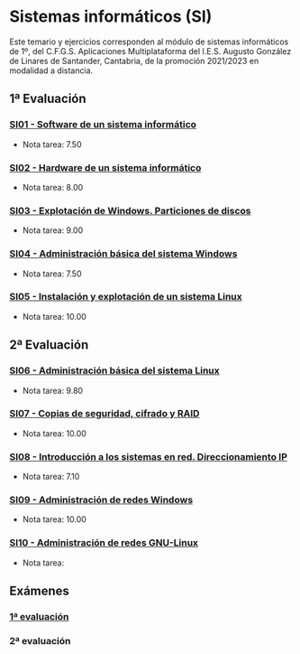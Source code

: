 # Sistemas informáticos (SI)
Este temario y ejercicios corresponden al módulo de sistemas informáticos de 1º, del C.F.G.S. Aplicaciones Multiplataforma del I.E.S. Augusto González de Linares de Santander, Cantabria, de la promoción 2021/2023 en modalidad a distancia.
## 1ª Evaluación
### [SI01 - Software de un sistema informático](https://github.com/DiegoGlez1992/DAM/tree/main/Sistemas%20Inform%C3%A1ticos/SI01%20-%20Software%20de%20un%20sistema%20inform%C3%A1tico)
* Nota tarea: 7.50
### [SI02 - Hardware de un sistema informático](https://github.com/DiegoGlez1992/DAM/tree/main/Sistemas%20Inform%C3%A1ticos/SI02%20-%20Hardware%20de%20un%20sistema%20inform%C3%A1tico)
* Nota tarea: 8.00
### [SI03 - Explotación de Windows. Particiones de discos](https://github.com/DiegoGlez1992/DAM/tree/main/Sistemas%20Inform%C3%A1ticos/SI03%20-%20Explotaci%C3%B3n%20de%20Windows.%20Particiones%20de%20discos)
* Nota tarea: 9.00
### [SI04 - Administración básica del sistema Windows](https://github.com/DiegoGlez1992/DAM/tree/main/Sistemas%20Inform%C3%A1ticos/SI04%20-%20Administraci%C3%B3n%20b%C3%A1sica%20del%20sistema%20Windows)
* Nota tarea: 7.50
### [SI05 - Instalación y explotación de un sistema Linux](https://github.com/DiegoGlez1992/DAM/tree/main/Sistemas%20Inform%C3%A1ticos/SI05%20-%20Instalaci%C3%B3n%20y%20explotaci%C3%B3n%20de%20un%20sistema%20Linux)
* Nota tarea: 10.00
## 2ª Evaluación
### [SI06 - Administración básica del sistema Linux]([url](https://github.com/DiegoGlez1992/DAM/tree/main/Sistemas%20Inform%C3%A1ticos/SI06%20-%20Administraci%C3%B3n%20b%C3%A1sica%20del%20sistema%20Linux))
* Nota tarea: 9.80
### [SI07 - Copias de seguridad, cifrado y RAID]([url](https://github.com/DiegoGlez1992/DAM/tree/main/Sistemas%20Inform%C3%A1ticos/SI07%20-%20Copias%20de%20seguridad%2C%20cifrado%20y%20RAID))
* Nota tarea: 10.00
### [SI08 - Introducción a los sistemas en red. Direccionamiento IP]([url](https://github.com/DiegoGlez1992/DAM/tree/main/Sistemas%20Inform%C3%A1ticos/SI08%20-%20Introducci%C3%B3n%20a%20los%20sistemas%20en%20red.%20Direccionamiento%20IP))
* Nota tarea: 7.10
### [SI09 - Administración de redes Windows]([url](https://github.com/DiegoGlez1992/DAM/tree/main/Sistemas%20Inform%C3%A1ticos/SI09%20-%20Administraci%C3%B3n%20de%20redes%20Windows))
* Nota tarea: 10.00
### [SI10 - Administración de redes GNU-Linux]([url](https://github.com/DiegoGlez1992/DAM/tree/main/Sistemas%20Inform%C3%A1ticos/SI10%20-%20Administraci%C3%B3n%20de%20redes%20GNU-Linux))
* Nota tarea: 
## Exámenes
### [1ª evaluación](https://github.com/DiegoGlez1992/DAM/tree/main/Sistemas%20Inform%C3%A1ticos/Examen%201%C2%AA%20evaluaci%C3%B3n)
### 2ª evaluación

